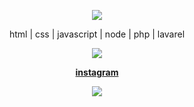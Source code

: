 <p align="center">  
<img src="https://uploads.scratch.mit.edu/users/avatars/17702059.png">
</p>
<p align="center">
html | css | javascript | node | php | lavarel
<p align="center">
  <img src="https://discord.c99.nl/widget/theme-4/295409557419720704.png"/>
</p>
<p align="center">
  <strong> <a href="https://instagram.com/_lucca111">instagram</a> </strong>
<p align="center">
    <img src="https://komarev.com/ghpvc/?username=hodlucjk&color=gray"/>
